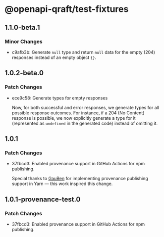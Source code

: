 # @openapi-qraft/test-fixtures

## 1.1.0-beta.1

### Minor Changes

- c9afb3b: Generate `null` type and return `null` data for the empty (204) responses instead of an empty object `{}`.

## 1.0.2-beta.0

### Patch Changes

- ece9c58: Generate types for empty responses

  Now, for both successful and error responses, we generate types for all possible response outcomes.
  For instance, if a 204 (No Content) response is possible, we now explicitly generate a type for it
  (represented as `undefined` in the generated code) instead of omitting it.

## 1.0.1

### Patch Changes

- 37fbcd3: Enabled provenance support in GitHub Actions for npm publishing.

  Special thanks to [GauBen](https://github.com/GauBen) for implementing provenance publishing support in Yarn — this work
  inspired this change.

## 1.0.1-provenance-test.0

### Patch Changes

- 37fbcd3: Enabled provenance support in GitHub Actions for npm publishing.
